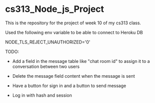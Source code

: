 # cs313_Node_js_Project

This is the repository for the project of week 10 of my cs313 class.

Used the following env variable to be able to connect to Heroku DB

NODE_TLS_REJECT_UNAUTHORIZED='0'

TODO:

- Add a field in the message table like "chat room id" to assign it to a conversation between two users

- Delete the message field content when the message is sent

- Have a button for sign in and a button to send message

- Log in with hash and session
